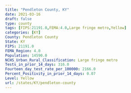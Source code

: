 ```yaml
---
title: "Pendleton County, KY"
date: 2021-03-16
draft: false
type: county
tags: [FIPS:21191.0,FEMA:4.0,Large fringe metro,Yellow]
categories: [KY]
County: Pendleton County
State: KY
FIPS: 21191.0
FEMA_Region: 4.0
Population: 14590.0
NCHS_Urban_Rural_Classification: Large fringe metro
Tests_in_prior_14_days: 316.0
Fourteen_day_test_rate_per_100000: 2166.0
Percent_Positivity_in_prior_14_days: 0.07
Level: Yellow
url: /states/KY/pendleton-county
---
```



